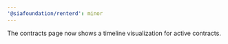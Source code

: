 ```yaml
---
'@siafoundation/renterd': minor
---
```


The contracts page now shows a timeline visualization for active contracts.

